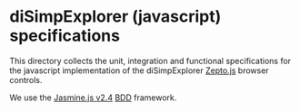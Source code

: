 # diSimpExplorer (javascript) specifications

This directory collects the unit, integration and functional 
specifications for the javascript implementation of the diSimpExplorer 
[Zepto.js](http://zeptojs.com/) browser controls.

We use the [Jasmine.js 
v2.4](http://jasmine.github.io/2.4/introduction.html) 
[BDD](https://en.wikipedia.org/wiki/Behavior-driven_development) 
framework.